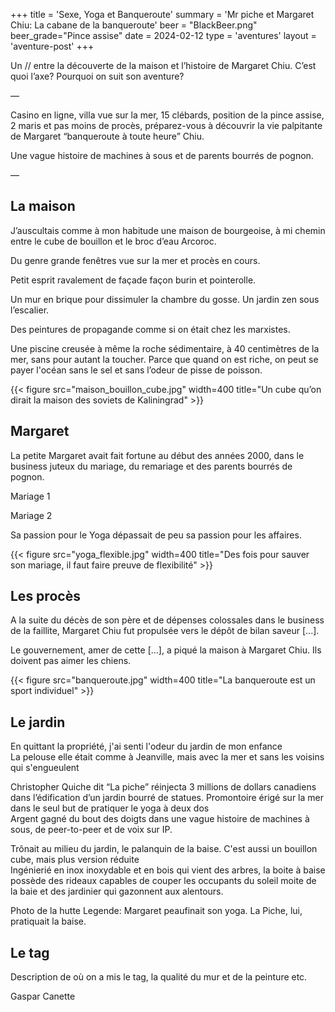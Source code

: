 +++
title = 'Sexe, Yoga et Banqueroute'
summary = 'Mr piche et Margaret Chiu: La cabane de la banqueroute'
beer = "BlackBeer.png"
beer_grade="Pince assise"
date = 2024-02-12
type = 'aventures'
layout = 'aventure-post'
+++

Un // entre la découverte de la maison et l’histoire de Margaret Chiu.
C’est quoi l’axe? Pourquoi on suit son aventure?

—

Casino en ligne, villa vue sur la mer, 15 clébards, position de la pince assise, 2 maris et pas moins de procès, préparez-vous à découvrir la vie palpitante de Margaret “banqueroute à toute heure” Chiu.

Une vague histoire de machines à sous et de parents bourrés de pognon.

—

## La maison

J’auscultais comme à mon habitude une maison de bourgeoise, à mi chemin entre le cube de bouillon et le broc d’eau Arcoroc.

Du genre grande fenêtres vue sur la mer et procès en cours.

Petit esprit ravalement de façade façon burin et pointerolle.

Un mur en brique pour dissimuler la chambre du gosse. Un jardin zen sous l’escalier.

Des peintures de propagande comme si on était chez les marxistes.

Une piscine creusée à même la roche sédimentaire, à 40 centimètres de la mer, sans pour autant la toucher. Parce que quand on est riche, on peut se payer l'océan sans le sel et sans l’odeur de pisse de poisson.

{{< figure src="maison_bouillon_cube.jpg" width=400 title="Un cube qu’on dirait la maison des soviets de Kaliningrad" >}}

## Margaret

La petite Margaret avait fait fortune au début des années 2000, dans le business juteux du mariage, du remariage et des parents bourrés de pognon.

Mariage 1

Mariage 2

Sa passion pour le Yoga dépassait de peu sa passion pour les affaires.

{{< figure src="yoga_flexible.jpg" width=400 title="Des fois pour sauver son mariage, il faut faire preuve de flexibilité" >}}

## Les procès

A la suite du décès de son père et de dépenses colossales dans le business de la faillite, Margaret Chiu fut propulsée vers le dépôt de bilan saveur [...].

Le gouvernement, amer de cette […], a piqué la maison à Margaret Chiu. Ils doivent pas aimer les chiens.

{{< figure src="banqueroute.jpg" width=400 title="La banqueroute est un sport individuel" >}}

## Le jardin

En quittant la propriété, j'ai senti l'odeur du jardin de mon enfance  
La pelouse elle était comme à Jeanville, mais avec la mer et sans les voisins qui s'engueulent

Christopher Quiche dit “La piche” réinjecta 3 millions de dollars canadiens dans l’édification d’un jardin bourré de statues. Promontoire érigé sur la mer dans le seul but de pratiquer le yoga à deux dos  
Argent gagné du bout des doigts dans une vague histoire de machines à sous, de peer-to-peer et de voix sur IP.

Trônait au milieu du jardin, le palanquin de la baise. C'est aussi un bouillon cube, mais plus version réduite  
Ingénierié en inox inoxydable et en bois qui vient des arbres, la boite à baise possède des rideaux capables de couper les occupants du soleil moite de la baie et des jardinier qui gazonnent aux alentours.

Photo de la hutte
Legende: Margaret peaufinait son yoga. La Piche, lui, pratiquait la baise.

## Le tag
Description de où on a mis le tag, la qualité du mur et de la peinture etc.

Gaspar Canette
